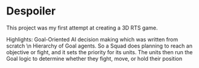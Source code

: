 # Despoiler

This project was my first attempt at creating a 3D RTS game.

Highlights:
Goal-Oriented AI decision making which was written from scratch \n
Hierarchy of Goal agents. So a Squad does planning to reach an objective or fight, and it sets the priority for its units. The units then run the Goal logic to determine whether they fight, move, or hold their position

